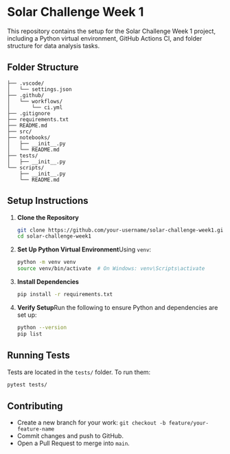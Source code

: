 # Solar Challenge Week 1

This repository contains the setup for the Solar Challenge Week 1 project, including a Python virtual environment, GitHub Actions CI, and folder structure for data analysis tasks.

## Folder Structure

```
├── .vscode/
│   └── settings.json
├── .github/
│   └── workflows/
│       └── ci.yml
├── .gitignore
├── requirements.txt
├── README.md
├── src/
├── notebooks/
│   ├── __init__.py
│   └── README.md
├── tests/
│   ├── __init__.py
└── scripts/
    ├── __init__.py
    └── README.md
```

## Setup Instructions

1. **Clone the Repository**

   ```bash
   git clone https://github.com/your-username/solar-challenge-week1.git
   cd solar-challenge-week1
   ```

2. **Set Up Python Virtual Environment**Using `venv`:

   ```bash
   python -m venv venv
   source venv/bin/activate  # On Windows: venv\Scripts\activate
   ```

3. **Install Dependencies**

   ```bash
   pip install -r requirements.txt
   ```

4. **Verify Setup**Run the following to ensure Python and dependencies are set up:

   ```bash
   python --version
   pip list
   ```

## Running Tests

Tests are located in the `tests/` folder. To run them:

```bash
pytest tests/
```

## Contributing

- Create a new branch for your work: `git checkout -b feature/your-feature-name`
- Commit changes and push to GitHub.
- Open a Pull Request to merge into `main`.
